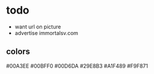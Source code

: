 # todo
- want url on picture
- advertise immortalsv.com

## colors

#00A3EE
#00BFF0
#00D6DA
#29E8B3
#A1F489
#F9F871

